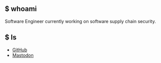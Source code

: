 ## $ whoami

Software Engineer currently working on software supply chain security. 

## $ ls

* [GitHub](https://github.com/pwelch)
* <a rel="me" href="https://mastodon.social/@pwelch">Mastodon</a>

